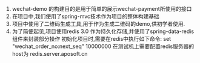 1. wechat-demo 的构建目的是用于简单的展示wechat-payment所使用的接口
2. 在项目中,我们使用了spring-mvc技术作为项目的整体构建基础
3. 项目中使用了二维码生成工具,用于作为生成二维码的demo,供初学者使用.
4. 为了简便起见,项目使用redis 3.0 作为持久化存储,并使用了spring-data-redis组件来封装部分操作
       初始化项目时,需要在redis中执行如下命令:  set "wechat_order_no:next_seq" 10000000
       在测试机上需要配置redis服务器的host为 redis.server.aposoft.cn